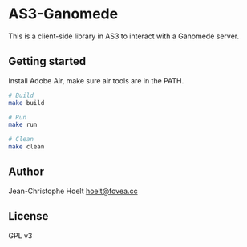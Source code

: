 # AS3-Ganomede

This is a client-side library in AS3 to interact with a Ganomede server.

## Getting started

Install Adobe Air, make sure air tools are in the PATH.

```sh
# Build
make build

# Run
make run

# Clean
make clean
```

## Author

Jean-Christophe Hoelt <hoelt@fovea.cc>

## License

GPL v3
